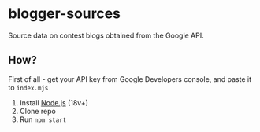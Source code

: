 # blogger-sources

Source data on contest blogs obtained from the Google API.

## How?

First of all - get your API key from Google Developers console, and paste it to `index.mjs`

1. Install [Node.js](https://nodejs.org) (18v+)
2. Clone repo
3. Run `npm start`
